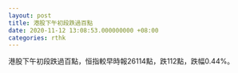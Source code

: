 ```yaml
---
layout: post
title: 港股下午初段跌過百點
date: 2020-11-12 13:08:53.000000000 +08:00
categories: rthk
---
```


港股下午初段跌過百點，恒指較早時報26114點，跌112點，跌幅0.44%。

